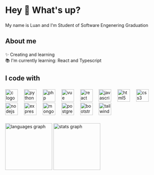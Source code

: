 <h1 align="left">Hey 👋 What's up?</h1>

###

<p align="left">My name is Luan and I'm Student of Software Engenering Graduation</p>

###

<h2 align="left">About me</h2>

###

<p align="left">✨ Creating and learning<br>📚 I'm currently learning: React and Typescript</p>

###

<h2 align="left">I code with</h2>

###

<div align="left">
  <img src="https://skillicons.dev/icons?i=c" height="40" alt="c logo"  />
  <img width="12" />
  <img src="https://skillicons.dev/icons?i=py" height="40" alt="python logo"  />
  <img width="12" />
  <img src="https://skillicons.dev/icons?i=php" height="40" alt="php logo"  />
  <img width="12" />
  <img src="https://skillicons.dev/icons?i=vue" height="40" alt="vue logo"  />
  <img width="12" />
  <img src="https://skillicons.dev/icons?i=react" height="40" alt="react logo"  />
  <img width="12" />
  <img src="https://skillicons.dev/icons?i=js" height="40" alt="javascript logo"  />
  <img width="12" />
  <img src="https://skillicons.dev/icons?i=html" height="40" alt="html5 logo"  />
  <img width="12" />
  <img src="https://skillicons.dev/icons?i=css" height="40" alt="css3 logo"  />
  <img width="12" />
  <img src="https://skillicons.dev/icons?i=nodejs" height="40" alt="nodejs logo"  />
  <img width="12" />
  <img src="https://skillicons.dev/icons?i=express" height="40" alt="express logo"  />
  <img width="12" />
  <img src="https://skillicons.dev/icons?i=mongodb" height="40" alt="mongodb logo"  />
  <img width="12" />
  <img src="https://skillicons.dev/icons?i=postgresql" height="40" alt="postgresql logo"  />
  <img width="12" />
  <img src="https://skillicons.dev/icons?i=bootstrap" height="40" alt="bootstrap logo"  />
  <img width="12" />
  <img src="https://skillicons.dev/icons?i=tailwind" height="40" alt="tailwindcss logo"  />
  <img width="12" />
</div>

###

<div align="left">
  <img src="https://github-readme-stats.vercel.app/api/top-langs?username=Luanhts&locale=en&hide_title=false&layout=compact&card_width=320&langs_count=5&theme=codeSTACKr&hide_border=true&order=2" height="150" alt="languages graph"  />
  <img src="https://github-readme-stats.vercel.app/api?username=Luanhts&hide_title=false&hide_rank=true&show_icons=true&include_all_commits=true&count_private=true&disable_animations=false&theme=codeSTACKr&locale=en&hide_border=true&order=1" height="150" alt="stats graph"  />
</div>

###

